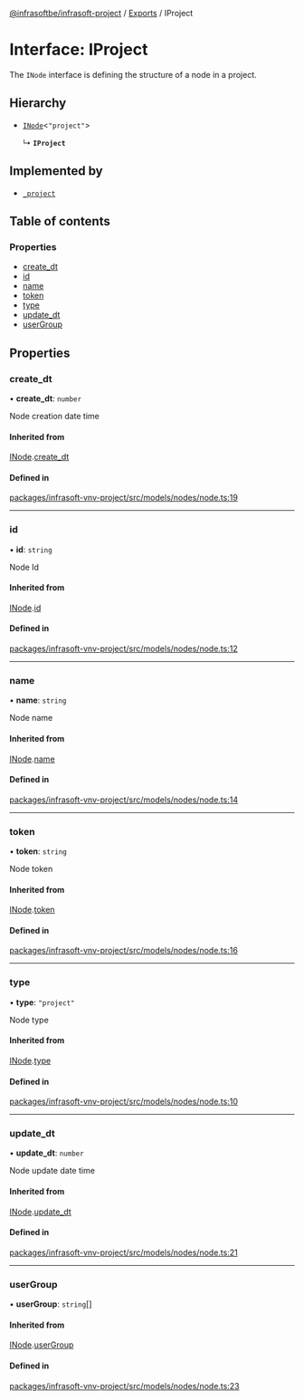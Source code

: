 [@infrasoftbe/infrasoft-project](../README.md) / [Exports](../modules.md) / IProject

# Interface: IProject

The `INode` interface is defining the structure of a node in a project.

## Hierarchy

- [`INode`](INode.md)\<``"project"``\>

  ↳ **`IProject`**

## Implemented by

- [`_project`](../classes/project.md)

## Table of contents

### Properties

- [create\_dt](IProject.md#create_dt)
- [id](IProject.md#id)
- [name](IProject.md#name)
- [token](IProject.md#token)
- [type](IProject.md#type)
- [update\_dt](IProject.md#update_dt)
- [userGroup](IProject.md#usergroup)

## Properties

### create\_dt

• **create\_dt**: `number`

Node creation date time

#### Inherited from

[INode](INode.md).[create_dt](INode.md#create_dt)

#### Defined in

[packages/infrasoft-vnv-project/src/models/nodes/node.ts:19](https://github.com/infrasoftbe/Infrasoft-vnv-ritual-project/blob/8c55713745804fbf004d7add2c4b90690c1560d1/src/models/nodes/node.ts#L19)

___

### id

• **id**: `string`

Node Id

#### Inherited from

[INode](INode.md).[id](INode.md#id)

#### Defined in

[packages/infrasoft-vnv-project/src/models/nodes/node.ts:12](https://github.com/infrasoftbe/Infrasoft-vnv-ritual-project/blob/8c55713745804fbf004d7add2c4b90690c1560d1/src/models/nodes/node.ts#L12)

___

### name

• **name**: `string`

Node name

#### Inherited from

[INode](INode.md).[name](INode.md#name)

#### Defined in

[packages/infrasoft-vnv-project/src/models/nodes/node.ts:14](https://github.com/infrasoftbe/Infrasoft-vnv-ritual-project/blob/8c55713745804fbf004d7add2c4b90690c1560d1/src/models/nodes/node.ts#L14)

___

### token

• **token**: `string`

Node token

#### Inherited from

[INode](INode.md).[token](INode.md#token)

#### Defined in

[packages/infrasoft-vnv-project/src/models/nodes/node.ts:16](https://github.com/infrasoftbe/Infrasoft-vnv-ritual-project/blob/8c55713745804fbf004d7add2c4b90690c1560d1/src/models/nodes/node.ts#L16)

___

### type

• **type**: ``"project"``

Node type

#### Inherited from

[INode](INode.md).[type](INode.md#type)

#### Defined in

[packages/infrasoft-vnv-project/src/models/nodes/node.ts:10](https://github.com/infrasoftbe/Infrasoft-vnv-ritual-project/blob/8c55713745804fbf004d7add2c4b90690c1560d1/src/models/nodes/node.ts#L10)

___

### update\_dt

• **update\_dt**: `number`

Node update date time

#### Inherited from

[INode](INode.md).[update_dt](INode.md#update_dt)

#### Defined in

[packages/infrasoft-vnv-project/src/models/nodes/node.ts:21](https://github.com/infrasoftbe/Infrasoft-vnv-ritual-project/blob/8c55713745804fbf004d7add2c4b90690c1560d1/src/models/nodes/node.ts#L21)

___

### userGroup

• **userGroup**: `string`[]

#### Inherited from

[INode](INode.md).[userGroup](INode.md#usergroup)

#### Defined in

[packages/infrasoft-vnv-project/src/models/nodes/node.ts:23](https://github.com/infrasoftbe/Infrasoft-vnv-ritual-project/blob/8c55713745804fbf004d7add2c4b90690c1560d1/src/models/nodes/node.ts#L23)
